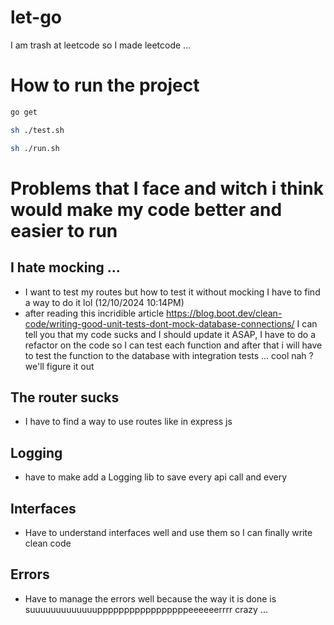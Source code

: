 # let-go
I am trash at leetcode so I made leetcode ...

# How to run the project 
```bash
go get
```

```bash
sh ./test.sh
```

```bash
sh ./run.sh
```

# Problems that I face and witch i think would make my code better and easier to run 

## I hate mocking ... 
- I want to test my routes but how to test it without mocking I have to find a way to do it lol (12/10/2024 10:14PM)
- after reading this incridible article https://blog.boot.dev/clean-code/writing-good-unit-tests-dont-mock-database-connections/ I can tell you that my code sucks and I should update it ASAP, I have to do a refactor on the code so I can test each function and after that i will have to test the function to the database with integration tests ... cool nah ? we'll figure it out 

## The router sucks
- I have to find a way to use routes like in express js

## Logging 
- have to make add a Logging lib to save every api call and every

## Interfaces
- Have to understand interfaces well and use them so I can finally write clean code

## Errors
- Have to manage the errors well because the way it is done is suuuuuuuuuuuuupppppppppppppppppeeeeeerrrr crazy ...
